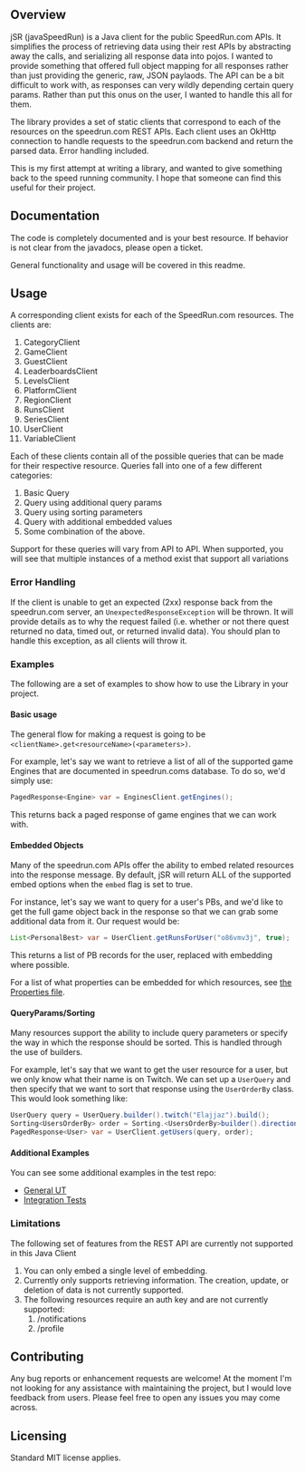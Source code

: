 ## Overview
jSR (javaSpeedRun) is a Java client for the public SpeedRun.com APIs. It simplifies the process 
of retrieving data using their rest APIs by abstracting away the calls, and serializing all response
data into pojos. I wanted to provide something that offered full object mapping for all responses
rather than just providing the generic, raw, JSON paylaods. The API can be a bit difficult
to work with, as responses can very wildly depending certain query params. Rather than put this onus
on the user, I wanted to handle this all for them.

The library provides a set of static clients that correspond to each of the resources on the
speedrun.com REST APIs. Each client uses an OkHttp connection to handle requests to the speedrun.com
backend and return the parsed data. Error handling included.

This is my first attempt at writing a library, and wanted to give something back to the speed running
community. I hope that someone can find this useful for their project.

## Documentation
The code is completely documented and is your best resource. If behavior is not clear from the javadocs,
please open a ticket.

General functionality and usage will be covered in this readme.

## Usage
A corresponding client exists for each of the SpeedRun.com resources. The clients are:

1. CategoryClient
2. GameClient
3. GuestClient
4. LeaderboardsClient
5. LevelsClient
6. PlatformClient
7. RegionClient
8. RunsClient
9. SeriesClient
10. UserClient
11. VariableClient

Each of these clients contain all of the possible queries that can be made for their respective resource.
Queries fall into one of a few different categories:
1. Basic Query
2. Query using additional query params
3. Query using sorting parameters
4. Query with additional embedded values
5. Some combination of the above.

Support for these queries will vary from API to API. When supported, you will see that multiple instances
of a method exist that support all variations

### Error Handling
If the client is unable to get an expected (2xx) response back from the speedrun.com server, an
`UnexpectedResponseException` will be thrown. It will provide details as to why the request failed
(i.e. whether or not there quest returned no data, timed out, or returned invalid data). You should
plan to handle this exception, as all clients will throw it.

### Examples
The following are a set of examples to show how to use the Library in your project.
#### Basic usage
The general flow for making a request is going to be `<clientName>.get<resourceName>(<parameters>)`.

For example, let's say we want to retrieve a list of all of the supported game Engines that are documented in
speedrun.coms database. To do so, we'd simply use:
```java
PagedResponse<Engine> var = EnginesClient.getEngines();
```
This returns back a paged response of game engines that we can work with.

#### Embedded Objects
Many of the speedrun.com APIs offer the ability to embed related resources into the response message. By default,
jSR will return ALL of the supported embed options when the `embed` flag is set to true.

For instance, let's say we want to query for a user's PBs, and we'd like to get the full game object back in the response
so that we can grab some additional data from it. Our request would be:
```java
List<PersonalBest> var = UserClient.getRunsForUser("o86vmv3j", true);
```
This returns a list of PB records for the user, replaced with embedding where possible.

For a list of what properties can be embedded for which resources, see [the Properties file](src/main/java/com/fuzzylimes/jsr/common/Properties.java).

#### QueryParams/Sorting
Many resources support the ability to include query parameters or specify the way in which the response should be sorted.
This is handled through the use of builders.

For example, let's say that we want to get the user resource for a user, but we only know what their name is on Twitch.
We can set up a `UserQuery` and then specify that we want to sort that response using the `UserOrderBy` class. This would
look something like:
```java
UserQuery query = UserQuery.builder().twitch("Elajjaz").build();
Sorting<UsersOrderBy> order = Sorting.<UsersOrderBy>builder().direction(Direction.ASCCENDING).build();
PagedResponse<User> var = UserClient.getUsers(query, order);
``` 

#### Additional Examples
You can see some additional examples in the test repo:
* [General UT](src/test/java/com/fuzzylimes/jsr/clients)
* [Integration Tests](src/test/java/com/fuzzylimes/jsr/clients/integration_tests)

### Limitations
The following set of features from the REST API are currently not supported in this Java Client
1. You can only embed a single level of embedding.
2. Currently only supports retrieving information. The creation, update, or deletion of data is not currently supported.
3. The following resources require an auth key and are not currently supported:
    1. /notifications
    2. /profile

## Contributing
Any bug reports or enhancement requests are welcome! At the moment I'm not looking for any assistance
with maintaining the project, but I would love feedback from users. Please feel free to open any
issues you may come across.

## Licensing
Standard MIT license applies.